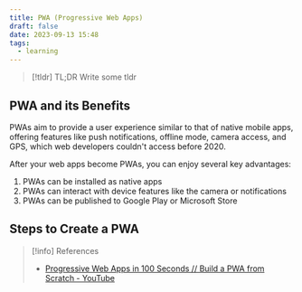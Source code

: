 ```yaml
---
title: PWA (Progressive Web Apps)
draft: false
date: 2023-09-13 15:48
tags:
  - learning
---
```


> [!tldr] TL;DR
> Write some tldr

## PWA and its Benefits

PWAs aim to provide a user experience similar to that of native mobile apps, offering features like push notifications, offline mode, camera access, and GPS, which web developers couldn't access before 2020.

After your web apps become PWAs, you can enjoy several key advantages:
1. PWAs can be installed as native apps
2. PWAs can interact with device features like the camera or notifications
3. PWAs can be published to Google Play or Microsoft Store

## Steps to Create a PWA



> [!info] References
> - [Progressive Web Apps in 100 Seconds // Build a PWA from Scratch - YouTube](https://www.youtube.com/watch?v=sFsRylCQblw)
